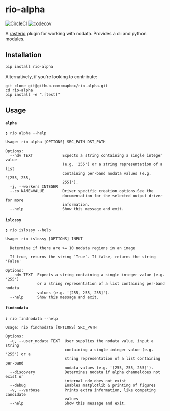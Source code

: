 
rio-alpha
=========
[![CircleCI](https://circleci.com/gh/mapbox/rio-alpha/tree/master.svg?style=shield&circle-token=e0e2f1cae4332f0c85e0007d7b8c1b4d02dc0e17)](https://circleci.com/gh/mapbox/rio-alpha) [![codecov](https://codecov.io/gh/mapbox/rio-alpha/branch/master/graph/badge.svg?token=jgKj1UPcpd)](https://codecov.io/gh/mapbox/rio-alpha)

A [rasterio](https://github.com/mapbox/rasterio) plugin for working with nodata. Provides a cli and python modules.


Installation
------------

```bash
pip install rio-alpha
```

Alternatively, if you're looking to contribute:

```
git clone git@github.com:mapbox/rio-alpha.git
cd rio-alpha
pip install -e ".[test]"
```


Usage
-----

#### `alpha`

```
❯ rio alpha --help

Usage: rio alpha [OPTIONS] SRC_PATH DST_PATH

Options:
  --ndv TEXT             Expects a string containing a single integer value
                         (e.g. '255') or a string representation of a list
                         containing per-band nodata values (e.g. '[255, 255,
                         255]').
  -j, --workers INTEGER
  --co NAME=VALUE        Driver specific creation options.See the
                         documentation for the selected output driver for more
                         information.
  --help                 Show this message and exit.
  ```

#### `islossy`

```
❯ rio islossy --help

Usage: rio islossy [OPTIONS] INPUT

  Determine if there are >= 10 nodata regions in an image

  If true, returns the string `True`. If false, returns the string 'False'

Options:
  --ndv TEXT  Expects a string containing a single integer value (e.g. '255')
              or a string representation of a list containing per-band nodata
              values (e.g. '[255, 255, 255]').
  --help      Show this message and exit.
```


#### `findnodata`

```
❯ rio findnodata --help

Usage: rio findnodata [OPTIONS] SRC_PATH

Options:
  -u, --user_nodata TEXT  User supplies the nodata value, input a string
                          containing a single integer value (e.g. '255') or a
                          string representation of a list containing per-band
                          nodata values (e.g. '[255, 255, 255]').
  --discovery             Determines nodata if alpha channeldoes not exist or
                          internal ndv does not exist
  --debug                 Enables matplotlib & printing of figures
  -v, --verbose           Prints extra information, like competing candidate
                          values
  --help                  Show this message and exit.

```
